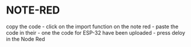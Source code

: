 # NOTE-RED
copy the code - click on the import function on the note red - paste the code in their - one the code for ESP-32 have been uploaded - press deloy in the Node Red
